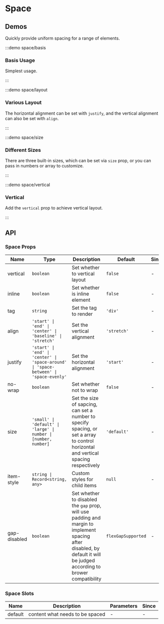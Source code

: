 # Space

## Demos

Quickly provide uniform spacing for a range of elements.

:::demo space/basis

### Basis Usage

Simplest usage.

:::

:::demo space/layout

### Various Layout

The horizontal alignment can be set with `justify`, and the vertical alignment can also be set with `align`.

:::

:::demo space/size

### Different Sizes

There are three built-in sizes, which can be set via `size` prop, or you can pass in numbers or array to customize.

:::

:::demo space/vertical

### Vertical

Add the `vertical` prop to achieve vertical layout.

:::

## API

### Space Props

| Name         | Type                                                                                  | Description                                                                                                                                                             | Default            | Since |
| ------------ | ------------------------------------------------------------------------------------- | ----------------------------------------------------------------------------------------------------------------------------------------------------------------------- | ------------------ | ----- |
| vertical     | `boolean`                                                                             | Set whether to vertical layout                                                                                                                                          | `false`            | -     |
| inline       | `boolean`                                                                             | Set whether is inline element                                                                                                                                           | `false`            | -     |
| tag          | `string`                                                                              | Set the tag to render                                                                                                                                                   | `'div'`            | -     |
| align        | `'start' \| 'end' \| 'center' \| 'baseline' \| 'stretch'`                             | Set the vertical alignment                                                                                                                                              | `'stretch'`        | -     |
| justify      | `'start' \| 'end' \| 'center' \| 'space-around' \| 'space-between' \| 'space-evenly'` | Set the horizontal alignment                                                                                                                                            | `'start'`          | -     |
| no-wrap      | `boolean`                                                                             | Set whether not to wrap                                                                                                                                                 | `false`            | -     |
| size         | `'small' \| 'default' \| 'large' \| number \| [number, number]`                       | Set the size of sapcing, can set a number to specify spacing, or set a array to control horizontal and vertical spacing respectively                                    | `'default'`        | -     |
| item-style   | `string \| Record<string, any>`                                                       | Custom styles for child items                                                                                                                                           | `null`             | -     |
| gap-disabled | `boolean`                                                                             | Set whether to disabled the `gap` prop, will use padding and margin to implement spacing after disabled, by default it will be judged according to brower compatibility | `flexGapSupported` | -     |

### Space Slots

| Name    | Description                     | Parameters | Since |
| ------- | ------------------------------- | ---------- | ----- |
| default | content what needs to be spaced | -          | -     |

